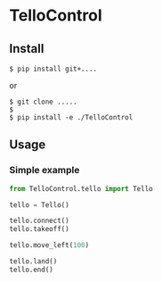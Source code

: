 # TelloControl

## Install
```
$ pip install git+....
```
or
```
$ git clone .....
$ 
$ pip install -e ./TelloControl
```

## Usage

### Simple example

```python
from TelloControl.tello import Tello

tello = Tello()

tello.connect()
tello.takeoff()

tello.move_left(100)

tello.land()
tello.end()
```